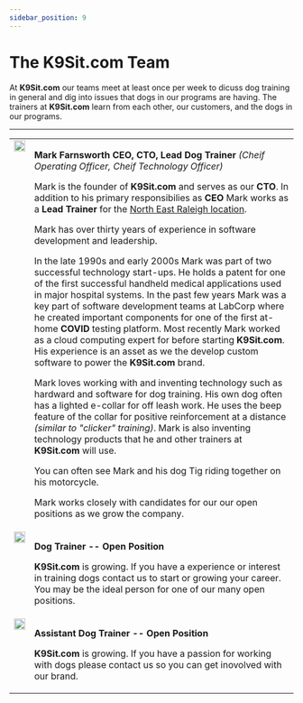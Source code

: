 ```yaml
---
sidebar_position: 9
---
```

# The K9Sit.com Team
At **K9Sit.com** our teams meet at least once per week to dicuss dog training
in general and dig into issues that dogs in our programs are having. The
trainers at **K9Sit.com** learn from each other, our customers, and the dogs in
our programs.

<hr />

<table>

<!--
<tr>
<td valign="top">
<a href="https://www.facebook.com/mark.farnsworth.v2/"><img src="https://k9sit.com/krista-cote.png"  width="100%" /></a>
</td>
<td>

**Krista Cote CKO _(Cheif K9 Officer)_, Principal Dog Trainer**

Krista has trained animals professionally for 14 years. She started her career
working with exotic animals, dolphins, tigers, and wolves, to name a few. She
holds a degree in Zoology and Animal Behavior from the University of New
Hampshire, was certified by the AKC as a Canine Good Citizen Evaluator, and
through continuing education, is always up to date on best and most humane
practices. 

Krista specializes in service dog training, aggression, and dog social
behavior. She is known to deliver results that exceed the expectations of her
clients. She focuses on gaining the dog's trust while establishing boundaries,
alternatives to unwanted behaviors, developing skills for a calm, confident
dog, and educating owners so they will get the same behavior! She trains with
a creative touch making it fun for dogs and fun for owners to see their dog
shine! She strives to define and help establish what a successful dog/ owner
dynamic should look like, resulting in stronger, happier relationships.

At **K9Sit.com**, our **CKO** has the final word on all issues related to dog
training.
</td>
</tr>
-->

<tr>
<td valign="top">
<a href="https://www.facebook.com/mark.farnsworth.v2/"><img src="https://k9sit.com/mark-farnsworth.png"  width="100%" /></a>
</td>
<td>

**Mark Farnsworth CEO, CTO, Lead Dog Trainer**
_(Cheif Operating Officer, Cheif Technology Officer)_

Mark is the founder of **K9Sit.com** and serves as our **CTO**. In addition to
his primary responsibilies as **CEO** Mark works as a **Lead Trainer** for the
[North East Raleigh location](https://ne-raleigh-nc.k9sit.com/).

Mark has over thirty years of experience in software development and
leadership.

In the late 1990s and early 2000s Mark was part of two successful technology
start-ups. He holds a patent for one of the first successful handheld medical
applications used in major hospital systems. In the past few years Mark was a
key part of software development teams at LabCorp where he created important
components for one of the first at-home **COVID** testing platform. Most
recently Mark worked as a cloud computing expert for before starting
**K9Sit.com**. His experience is an asset as we the develop custom software
to power the **K9Sit.com** brand.

Mark loves working with and inventing technology such as hardward and software
for dog training. His own dog often has a lighted e-collar for off leash work.
He uses the beep feature of the collar for positive reinforcement at a distance
_(similar to "clicker" training)_. Mark is also inventing technology products
that he and other trainers at **K9Sit.com** will use.

You can often see Mark and his dog Tig riding together on his motorcycle.

Mark works closely with candidates for our our open positions as we grow the
company.

</td>
</tr>

<tr>
<td valign="top">
<img src="https://k9sit.com/img/blank-person.png"  width="100%" />
</td>
<td>

**Dog Trainer -- Open Position**

**K9Sit.com** is growing. If you have a experience or interest in training dogs
contact us to start or growing your career. You may be the ideal person for one
of our many open positions.

</td>
</tr>

<tr>
<td valign="top">
<img src="https://k9sit.com/img/blank-person.png"  width="100%" />
</td>
<td>

**Assistant Dog Trainer -- Open Position**

**K9Sit.com** is growing. If you have a passion for working with dogs please
contact us so you can get inovolved with our brand.

</td>
</tr>

</table>